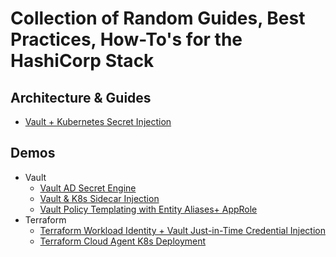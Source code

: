 # Collection of Random Guides, Best Practices, How-To's for the HashiCorp Stack

## Architecture & Guides

- [Vault + Kubernetes Secret Injection](./arch/vault-k8s-secrets-management/)

## Demos

* Vault
    - [Vault AD Secret Engine](./demo/vault/secret-engine-ad-ldap/)
    - [Vault & K8s Sidecar Injection](./demo/vault/vault-k8s-secrets-management/) 
    - [Vault Policy Templating with Entity Aliases+ AppRole](./demo/vault/policy-template-approle-entity-alias.md)
* Terraform
    - [Terraform Workload Identity + Vault Just-in-Time Credential Injection](./demo/terraform/tfc-vault-jit-demo/)
    - [Terraform Cloud Agent K8s Deployment](./demo/terraform/tfc-agent-k8s/)


